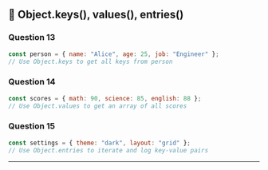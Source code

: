 ## 🔹 Object.keys(), values(), entries()

### Question 13
```js
const person = { name: "Alice", age: 25, job: "Engineer" };
// Use Object.keys to get all keys from person
```

### Question 14
```js
const scores = { math: 90, science: 85, english: 88 };
// Use Object.values to get an array of all scores
```

### Question 15
```js
const settings = { theme: "dark", layout: "grid" };
// Use Object.entries to iterate and log key-value pairs
```

---